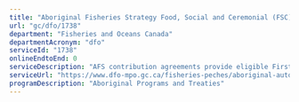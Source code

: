 ```yaml
---
title: "Aboriginal Fisheries Strategy Food, Social and Ceremonial (FSC) Contribution Agreements"
url: "gc/dfo/1738"
department: "Fisheries and Oceans Canada"
departmentAcronym: "dfo"
serviceId: "1738"
onlineEndtoEnd: 0
serviceDescription: "AFS contribution agreements provide eligible First Nations capacity building support to effectively manage the FSC fisheries.  Through the Allocation Transfer Program, a component of the AFS, funding is also provided for commercial fisheries access (licences, quota, vessels and gear) to eligible First Nations groups under the terms of an annually negotiated AFS comprehensive fisheries agreement."
serviceUrl: "https://www.dfo-mpo.gc.ca/fisheries-peches/aboriginal-autochtones/afs-srapa-eng.html"
programDescription: "Aboriginal Programs and Treaties"
---
```

